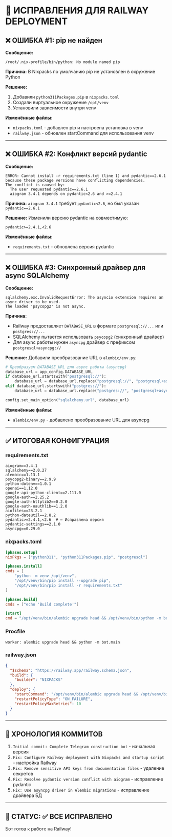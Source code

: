 # 🔧 ИСПРАВЛЕНИЯ ДЛЯ RAILWAY DEPLOYMENT

## ❌ ОШИБКА #1: pip не найден
**Сообщение:**
```
/root/.nix-profile/bin/python: No module named pip
```

**Причина:** В Nixpacks по умолчанию pip не установлен в окружение Python

**Решение:**
1. Добавили `python311Packages.pip` в `nixpacks.toml`
2. Создали виртуальное окружение `/opt/venv`
3. Установили зависимости внутри venv

**Изменённые файлы:**
- `nixpacks.toml` - добавлен pip и настроена установка в venv
- `railway.json` - обновлен startCommand для использования venv

---

## ❌ ОШИБКА #2: Конфликт версий pydantic
**Сообщение:**
```
ERROR: Cannot install -r requirements.txt (line 1) and pydantic==2.6.1 
because these package versions have conflicting dependencies.
The conflict is caused by:
  The user requested pydantic==2.6.1
  aiogram 3.4.1 depends on pydantic<2.6 and >=2.4.1
```

**Причина:** `aiogram 3.4.1` требует `pydantic<2.6`, но был указан `pydantic==2.6.1`

**Решение:**
Изменили версию pydantic на совместимую:
```
pydantic>=2.4.1,<2.6
```

**Изменённые файлы:**
- `requirements.txt` - обновлена версия pydantic

---

## ❌ ОШИБКА #3: Синхронный драйвер для async SQLAlchemy
**Сообщение:**
```
sqlalchemy.exc.InvalidRequestError: The asyncio extension requires an async driver to be used. 
The loaded 'psycopg2' is not async.
```

**Причина:** 
- Railway предоставляет `DATABASE_URL` в формате `postgresql://...` или `postgres://...`
- SQLAlchemy пытается использовать `psycopg2` (синхронный драйвер)
- Для async работы нужен `asyncpg` драйвер с префиксом `postgresql+asyncpg://`

**Решение:**
Добавили преобразование URL в `alembic/env.py`:
```python
# Преобразуем DATABASE_URL для async работы (asyncpg)
database_url = app_config.DATABASE_URL
if database_url.startswith("postgresql://"):
    database_url = database_url.replace("postgresql://", "postgresql+asyncpg://", 1)
elif database_url.startswith("postgres://"):
    database_url = database_url.replace("postgres://", "postgresql+asyncpg://", 1)

config.set_main_option("sqlalchemy.url", database_url)
```

**Изменённые файлы:**
- `alembic/env.py` - добавлено преобразование URL для asyncpg

---

## ✅ ИТОГОВАЯ КОНФИГУРАЦИЯ

### requirements.txt
```
aiogram==3.4.1
sqlalchemy==2.0.27
alembic==1.13.1
psycopg2-binary==2.9.9
python-dotenv==1.0.1
openai==1.12.0
google-api-python-client==2.111.0
google-auth==2.25.2
google-auth-httplib2==0.2.0
google-auth-oauthlib==1.2.0
aiofiles==23.2.1
python-dateutil==2.8.2
pydantic>=2.4.1,<2.6  # ← Исправлена версия
pydantic-settings==2.1.0
asyncpg==0.29.0
```

### nixpacks.toml
```toml
[phases.setup]
nixPkgs = ["python311", "python311Packages.pip", "postgresql"]

[phases.install]
cmds = [
    "python -m venv /opt/venv",
    "/opt/venv/bin/pip install --upgrade pip",
    "/opt/venv/bin/pip install -r requirements.txt"
]

[phases.build]
cmds = ["echo 'Build complete'"]

[start]
cmd = "/opt/venv/bin/alembic upgrade head && /opt/venv/bin/python -m bot.main"
```

### Procfile
```
worker: alembic upgrade head && python -m bot.main
```

### railway.json
```json
{
  "$schema": "https://railway.app/railway.schema.json",
  "build": {
    "builder": "NIXPACKS"
  },
  "deploy": {
    "startCommand": "/opt/venv/bin/alembic upgrade head && /opt/venv/bin/python -m bot.main",
    "restartPolicyType": "ON_FAILURE",
    "restartPolicyMaxRetries": 10
  }
}
```

---

## 📝 ХРОНОЛОГИЯ КОММИТОВ

1. `Initial commit: Complete Telegram construction bot` - начальная версия
2. `Fix: Configure Railway deployment with Nixpacks and startup script` - настройка Railway
3. `Fix: Remove sensitive API keys from documentation files` - удаление секретов
4. `Fix: Resolve pydantic version conflict with aiogram` - исправление pydantic
5. `Fix: Use asyncpg driver in Alembic migrations` - исправление драйвера БД

---

## 🎯 СТАТУС: ✅ ВСЕ ИСПРАВЛЕНО

Бот готов к работе на Railway!

